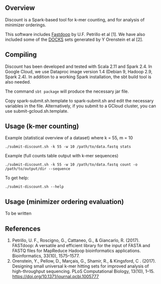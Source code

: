## Overview

Discount is a Spark-based tool for k-mer counting, and for analysis of minimizer orderings.

This software includes [Fastdoop](https://github.com/umbfer/fastdoop) by U.F. Petrillo et al [1].
We have also included some of the [DOCKS](http://acgt.cs.tau.ac.il/docks/) sets generated by Y Orenstein et al [2].
 
## Compiling

Discount has been developed and tested with Scala 2.11 and Spark 2.4.
In Google Cloud, we use Dataproc image version 1.4 (Debian 9, Hadoop 2.9, Spark 2.4).
In addition to a working Spark installation, the sbt build tool is also needed.

The command `sbt package` will produce the necessary jar file.

Copy spark-submit.sh.template to spark-submit.sh and edit the necessary variables in the file.
Alternatively, if you submit to a GCloud cluster, you can use submit-gcloud.sh.template.

## Usage (k-mer counting)

Example (statistical overview of a dataset) where k = 55, m = 10 

`
./submit-discount.sh -k 55 -w 10 /path/to/data.fastq stats
`

Example (full counts table output with k-mer sequences)

`
./submit-discount.sh -k 55 -w 10 /path/to/data.fastq count -o /path/to/output/dir --sequence
`

To get help:

`
./submit-discount.sh --help
`

## Usage (minimizer ordering evaluation)

To be written

## References

1. Petrillo, U. F., Roscigno, G., Cattaneo, G., & Giancarlo, R. (2017). FASTdoop: A versatile and efficient library for the input of FASTA and FASTQ files for MapReduce Hadoop bioinformatics applications. Bioinformatics, 33(10), 1575–1577.
2. Orenstein, Y., Pellow, D., Marçais, G., Shamir, R., & Kingsford, C . (2017). Designing small universal k-mer hitting sets for improved analysis of high-throughput sequencing. PLoS Computational Biology, 13(10), 1–15. https://doi.org/10.1371/journal.pcbi.1005777
